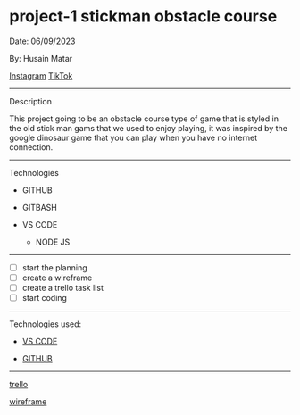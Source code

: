 # project-1 stickman obstacle course

Date: 06/09/2023

By: Husain Matar

[Instagram](https://instagram.com/hussainx11?utm_source=qr&igshid=MzNlNGNkZWQ4Mg%3D%3D)
[TikTok](https://www.tiktok.com/@husainx11?_t=8fDVHIkWg8Q&_r=1)
***
Description

This project going to be an obstacle course type of game that is styled in the old stick man gams that we used to enjoy playing, it was inspired by the google dinosaur game that you can play when you have no internet connection.

***
Technologies

* GITHUB

* GITBASH

* VS CODE

   * NODE JS


***

- [ ] start the planning 
- [ ] create a wireframe
- [ ] create a trello task list
- [ ] start coding

***

Technologies used:

* [VS CODE](https://code.visualstudio.com/)

* [GITHUB](https://github.com/)

***

[trello](https://trello.com/invite/b/oAm1XgDu/ATTI54f53f3477b0b07376973155d378f23fE15EBCDB/project-1)

[wireframe](https://drive.google.com/file/d/13m7P5kAE4c0DyIlqnLipA4ll_yS1GPzU/view?usp=drive_link) 
